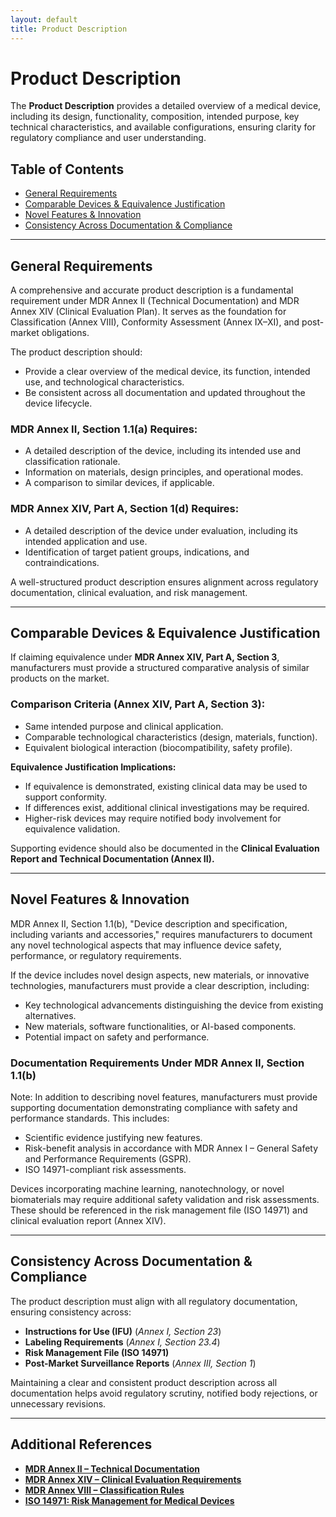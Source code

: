 ```yaml
---
layout: default
title: Product Description
---
```


# Product Description
The **Product Description** provides a detailed overview of a medical device, including its design, functionality, composition, intended purpose, key technical characteristics, and available configurations, ensuring clarity for regulatory compliance and user understanding.

## Table of Contents
- [General Requirements](#general-requirements)
- [Comparable Devices & Equivalence Justification](#comparable-devices--equivalence-justification)
- [Novel Features & Innovation](#novel-features--innovation)
- [Consistency Across Documentation & Compliance](#consistency-across-documentation--compliance)

---

## General Requirements
A comprehensive and accurate product description is a fundamental requirement under MDR Annex II (Technical Documentation) and MDR Annex XIV (Clinical Evaluation Plan). It serves as the foundation for Classification (Annex VIII), Conformity Assessment (Annex IX–XI), and post-market obligations.

The product description should:
- Provide a clear overview of the medical device, its function, intended use, and technological characteristics.
- Be consistent across all documentation and updated throughout the device lifecycle.


### **MDR Annex II, Section 1.1(a) Requires:**
- A detailed description of the device, including its intended use and classification rationale.
- Information on materials, design principles, and operational modes.
- A comparison to similar devices, if applicable.

### **MDR Annex XIV, Part A, Section 1(d) Requires:**
- A detailed description of the device under evaluation, including its intended application and use.
- Identification of target patient groups, indications, and contraindications.

A well-structured product description ensures alignment across regulatory documentation, clinical evaluation, and risk management.

---

## Comparable Devices & Equivalence Justification

If claiming equivalence under **MDR Annex XIV, Part A, Section 3**, manufacturers must provide a structured comparative analysis of similar products on the market.

### **Comparison Criteria (Annex XIV, Part A, Section 3):**
- Same intended purpose and clinical application.
- Comparable technological characteristics (design, materials, function).
- Equivalent biological interaction (biocompatibility, safety profile).

**Equivalence Justification Implications:**
- If equivalence is demonstrated, existing clinical data may be used to support conformity.
- If differences exist, additional clinical investigations may be required.
- Higher-risk devices may require notified body involvement for equivalence validation.

Supporting evidence should also be documented in the **Clinical Evaluation Report and Technical Documentation (Annex II).**

---

## Novel Features & Innovation

MDR Annex II, Section 1.1(b), "Device description and specification, including variants and accessories," requires manufacturers to document any novel technological aspects that may influence device safety, performance, or regulatory requirements. 

If the device includes novel design aspects, new materials, or innovative technologies, manufacturers must provide a clear description, including:
- Key technological advancements distinguishing the device from existing alternatives.
- New materials, software functionalities, or AI-based components.
- Potential impact on safety and performance.

### Documentation Requirements Under MDR Annex II, Section 1.1(b)
Note: In addition to describing novel features, manufacturers must provide supporting documentation demonstrating compliance with safety and performance standards. This includes:
- Scientific evidence justifying new features.
- Risk-benefit analysis in accordance with MDR Annex I – General Safety and Performance Requirements (GSPR).
- ISO 14971-compliant risk assessments.

Devices incorporating machine learning, nanotechnology, or novel biomaterials may require additional safety validation and risk assessments. These should be referenced in the risk management file (ISO 14971) and clinical evaluation report (Annex XIV).

---

## Consistency Across Documentation & Compliance

The product description must align with all regulatory documentation, ensuring consistency across:

- **Instructions for Use (IFU)** (*Annex I, Section 23*)
- **Labeling Requirements** (*Annex I, Section 23.4*)
- **Risk Management File (ISO 14971)**
- **Post-Market Surveillance Reports** (*Annex III, Section 1*)

Maintaining a clear and consistent product description across all documentation helps avoid regulatory scrutiny, notified body rejections, or unnecessary revisions.

---

## Additional References

- **[MDR Annex II – Technical Documentation](https://eur-lex.europa.eu/legal-content/EN/TXT/HTML/?uri=CELEX:32017R0745#anx_II)**
- **[MDR Annex XIV – Clinical Evaluation Requirements](https://eur-lex.europa.eu/legal-content/EN/TXT/HTML/?uri=CELEX:32017R0745#anx_XIV)**
- **[MDR Annex VIII – Classification Rules](https://eur-lex.europa.eu/legal-content/EN/TXT/HTML/?uri=CELEX:32017R0745#anx_VIII)**
- **[ISO 14971: Risk Management for Medical Devices](https://www.iso.org/standard/72704.html)**